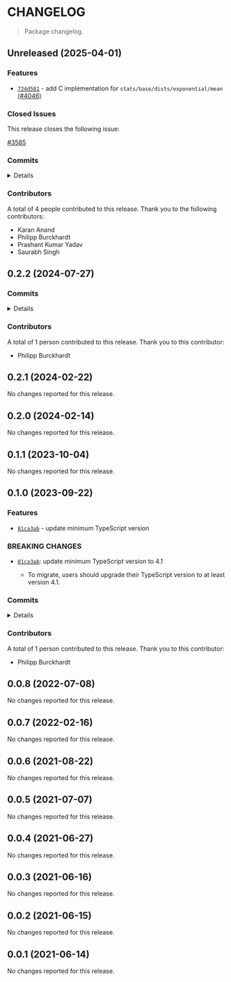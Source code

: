 # CHANGELOG

> Package changelog.

<section class="release" id="unreleased">

## Unreleased (2025-04-01)

<section class="features">

### Features

-   [`724d581`](https://github.com/stdlib-js/stdlib/commit/724d58131a5f47d333a0f062e56d489ce1605aa6) - add C implementation for `stats/base/dists/exponential/mean` [(#4046)](https://github.com/stdlib-js/stdlib/pull/4046)

</section>

<!-- /.features -->

<section class="issues">

### Closed Issues

This release closes the following issue:

[#3585](https://github.com/stdlib-js/stdlib/issues/3585)

</section>

<!-- /.issues -->

<section class="commits">

### Commits

<details>

-   [`a1e230f`](https://github.com/stdlib-js/stdlib/commit/a1e230f29297caa89880e9c194c615a0400fb7bc) - **chore:** clean up cppcheck-suppress comments _(by Karan Anand)_
-   [`7fc07a2`](https://github.com/stdlib-js/stdlib/commit/7fc07a2122bb9e862ae7e2237dd48096051199dd) - **docs:** fix missing section tags in various READMEs [(#5322)](https://github.com/stdlib-js/stdlib/pull/5322) _(by Saurabh Singh)_
-   [`e61b1de`](https://github.com/stdlib-js/stdlib/commit/e61b1dee3334bacf30d213de5b5f1c7868c0753b) - **docs:** clean-up of C docstrings _(by Philipp Burckhardt)_
-   [`3250d4f`](https://github.com/stdlib-js/stdlib/commit/3250d4fb004a417dfd58fdc5a58d7efabc0f2b6e) - **bench:** refactor random number generation in `stats/base/dists/exponential` [(#4917)](https://github.com/stdlib-js/stdlib/pull/4917) _(by Karan Anand)_
-   [`f3df15f`](https://github.com/stdlib-js/stdlib/commit/f3df15f118d563573f27d2d2b96e35b842f05a18) - **chore:** directly draw from the desired distribution instead of adding constants _(by Philipp Burckhardt)_
-   [`b7867cb`](https://github.com/stdlib-js/stdlib/commit/b7867cbb3a4fc453e19203794402c36f19b264fd) - **chore:** minor clean-up _(by Philipp Burckhardt)_
-   [`318f280`](https://github.com/stdlib-js/stdlib/commit/318f28057bf00d910a656c4f315b8de17f89d3b5) - **chore:** minor clean-up _(by Philipp Burckhardt)_
-   [`724d581`](https://github.com/stdlib-js/stdlib/commit/724d58131a5f47d333a0f062e56d489ce1605aa6) - **feat:** add C implementation for `stats/base/dists/exponential/mean` [(#4046)](https://github.com/stdlib-js/stdlib/pull/4046) _(by Prashant Kumar Yadav)_

</details>

</section>

<!-- /.commits -->

<section class="contributors">

### Contributors

A total of 4 people contributed to this release. Thank you to the following contributors:

-   Karan Anand
-   Philipp Burckhardt
-   Prashant Kumar Yadav
-   Saurabh Singh

</section>

<!-- /.contributors -->

</section>

<!-- /.release -->

<section class="release" id="v0.2.2">

## 0.2.2 (2024-07-27)

<section class="commits">

### Commits

<details>

-   [`41d41e9`](https://github.com/stdlib-js/stdlib/commit/41d41e959b4eaad3c631e6898e3144a4015a5458) - **test:** include trailing newlines in Julia-generated JSON fixtures _(by Philipp Burckhardt)_
-   [`9ed7d0e`](https://github.com/stdlib-js/stdlib/commit/9ed7d0e7d57edb5ad0dfb65c944bed87d475cbf3) - **chore:** add missing trailing newlines _(by Philipp Burckhardt)_

</details>

</section>

<!-- /.commits -->

<section class="contributors">

### Contributors

A total of 1 person contributed to this release. Thank you to this contributor:

-   Philipp Burckhardt

</section>

<!-- /.contributors -->

</section>

<!-- /.release -->

<section class="release" id="v0.2.1">

## 0.2.1 (2024-02-22)

No changes reported for this release.

</section>

<!-- /.release -->

<section class="release" id="v0.2.0">

## 0.2.0 (2024-02-14)

No changes reported for this release.

</section>

<!-- /.release -->

<section class="release" id="v0.1.1">

## 0.1.1 (2023-10-04)

No changes reported for this release.

</section>

<!-- /.release -->

<section class="release" id="v0.1.0">

## 0.1.0 (2023-09-22)

<section class="features">

### Features

-   [`81ca3ab`](https://github.com/stdlib-js/stdlib/commit/81ca3ab33585150e98a402b3e6d57beb1ec36864) - update minimum TypeScript version

</section>

<!-- /.features -->

<section class="breaking-changes">

### BREAKING CHANGES

-   [`81ca3ab`](https://github.com/stdlib-js/stdlib/commit/81ca3ab33585150e98a402b3e6d57beb1ec36864): update minimum TypeScript version to 4.1

    -   To migrate, users should upgrade their TypeScript version to at least version 4.1.

</section>

<!-- /.breaking-changes -->

<section class="commits">

### Commits

<details>

-   [`81ca3ab`](https://github.com/stdlib-js/stdlib/commit/81ca3ab33585150e98a402b3e6d57beb1ec36864) - **feat:** update minimum TypeScript version _(by Philipp Burckhardt)_
-   [`d5fa8e8`](https://github.com/stdlib-js/stdlib/commit/d5fa8e8a6267a837a25a7027e9fe3e847bc2d1c5) - **test:** use strictEqual checks _(by Philipp Burckhardt)_
-   [`37f032d`](https://github.com/stdlib-js/stdlib/commit/37f032d4a571f667ea99f6f52f60b5d736c627f3) - **docs:** render equations via math code blocks _(by Philipp Burckhardt)_

</details>

</section>

<!-- /.commits -->

<section class="contributors">

### Contributors

A total of 1 person contributed to this release. Thank you to this contributor:

-   Philipp Burckhardt

</section>

<!-- /.contributors -->

</section>

<!-- /.release -->

<section class="release" id="v0.0.8">

## 0.0.8 (2022-07-08)

No changes reported for this release.

</section>

<!-- /.release -->

<section class="release" id="v0.0.7">

## 0.0.7 (2022-02-16)

No changes reported for this release.

</section>

<!-- /.release -->

<section class="release" id="v0.0.6">

## 0.0.6 (2021-08-22)

No changes reported for this release.

</section>

<!-- /.release -->

<section class="release" id="v0.0.5">

## 0.0.5 (2021-07-07)

No changes reported for this release.

</section>

<!-- /.release -->

<section class="release" id="v0.0.4">

## 0.0.4 (2021-06-27)

No changes reported for this release.

</section>

<!-- /.release -->

<section class="release" id="v0.0.3">

## 0.0.3 (2021-06-16)

No changes reported for this release.

</section>

<!-- /.release -->

<section class="release" id="v0.0.2">

## 0.0.2 (2021-06-15)

No changes reported for this release.

</section>

<!-- /.release -->

<section class="release" id="v0.0.1">

## 0.0.1 (2021-06-14)

No changes reported for this release.

</section>

<!-- /.release -->

